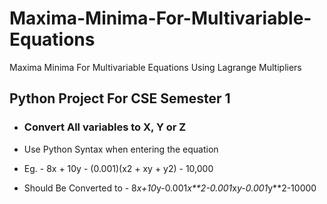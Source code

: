 # Maxima-Minima-For-Multivariable-Equations
Maxima Minima For Multivariable Equations Using Lagrange Multipliers

## **Python Project For CSE Semester 1**

- ### Convert All variables to X, Y or Z

 - Use Python Syntax when entering the equation

  - Eg. - 8x + 10y - (0.001)(x2 + xy + y2) - 10,000

   - Should Be Converted to - 8*x+10*y-0.001*x**2-0.001*x*y-0.001*y**2-10000
